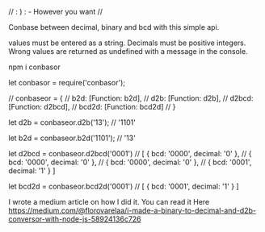 ﻿// : ) : - However you want
//

Conbase between decimal, binary and bcd with this simple api.

values must be entered as a string. Decimals must be positive integers. 
Wrong values are returned as undefined with a message in the console.


npm i conbasor

let conbasor = require('conbasor');

// conbaseor = { 
//    b2d: [Function: b2d],
//    d2b: [Function: d2b],
//    d2bcd: [Function: d2bcd],
//    bcd2d: [Function: bcd2d]
// }

let d2b = conbaseor.d2b('13');
// '1101'

let b2d = conbaseor.b2d('1101');
// '13'

let d2bcd = conbaseor.d2bcd('0001')
// [ { bcd: '0000', decimal: '0' },
// { bcd: '0000', decimal: '0' },
// { bcd: '0000', decimal: '0' },
// { bcd: '0001', decimal: '1' } ]

let bcd2d = conbaseor.bcd2d('0001')
// [ { bcd: '0001', decimal: '1' } ]


I wrote a medium article on how I did it. You can read it Here https://medium.com/@florovarelaa/i-made-a-binary-to-decimal-and-d2b-conversor-with-node-js-58924136c726

